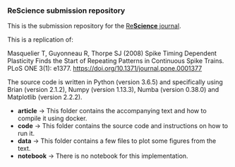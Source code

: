 
### ReScience submission repository

This is the submission repository for the [Re**Science** journal](https://rescience.github.io).



This is a replication of:

Masquelier T, Guyonneau R, Thorpe SJ (2008) Spike Timing Dependent  Plasticity Finds the Start of Repeating Patterns in Continuous Spike  Trains. PLoS ONE 3(1): e1377. https://doi.org/10.1371/journal.pone.0001377



The source code is written in Python (version 3.6.5) and specifically using Brian (version 2.1.2), Numpy (version 1.13.3), Numba (version 0.38.0) and Matplotlib (version 2.2.2).

- **article** -> This folder contains the accompanying text and how to compile it using docker.
- **code** -> This folder contains the source code and instructions on how to run it.
- **data** -> This folder contains a few files to plot some figures from the text.
- **notebook** -> There is no notebook for this implementation.

